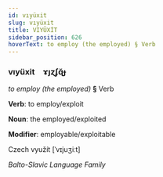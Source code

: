 ```yaml
---
id: vıyüxit
slug: vıyüxit
title: VIYÜXİT
sidebar_position: 626
hoverText: to employ (the employed) § Verb
---
```


### vıyüxit&emsp;<span kind="abugida">ɤȷɀʄɋ̆ɟ</span>

*to employ (the employed)* **§** Verb

**Verb**: to employ/exploit

**Noun**: the employed/exploited

**Modifier**: employable/exploitable

Czech využít [ˈvɪjuʒiːt]

*Balto-Slavic Language Family*